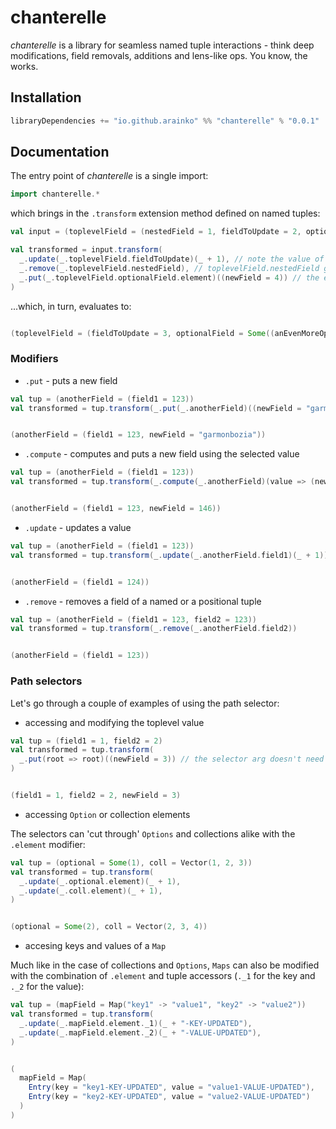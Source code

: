 # chanterelle

*chanterelle* is a library for seamless named tuple interactions - think deep modifications, field removals, additions and lens-like ops. You know, the works.

## Installation
```scala
libraryDependencies += "io.github.arainko" %% "chanterelle" % "0.0.1"
```

## Documentation

The entry point of *chanterelle* is a single import: 

```scala
import chanterelle.*
```

which brings in the `.transform` extension method defined on named tuples:

```scala
val input = (toplevelField = (nestedField = 1, fieldToUpdate = 2, optionalField = Some((anEvenMoreOptionalField = 3))))

val transformed = input.transform(
  _.update(_.toplevelField.fieldToUpdate)(_ + 1), // note the value of toplevelField.fieldToUpdate in the output
  _.remove(_.toplevelField.nestedField), // toplevelField.nestedField gets removed from the output value
  _.put(_.toplevelField.optionalField.element)((newField = 4)) // the element of an Option or a collection can be accessed with `.element`
)
```
...which, in turn, evaluates to:


```scala

(toplevelField = (fieldToUpdate = 3, optionalField = Some((anEvenMoreOptionalField = 3, newField = 4))))
```


### Modifiers

* `.put` - puts a new field

```scala
val tup = (anotherField = (field1 = 123))
val transformed = tup.transform(_.put(_.anotherField)((newField = "garmonbozia")))
```


```scala

(anotherField = (field1 = 123, newField = "garmonbozia"))
```


* `.compute` - computes and puts a new field using the selected value
```scala
val tup = (anotherField = (field1 = 123))
val transformed = tup.transform(_.compute(_.anotherField)(value => (newField = value.field1 + 23)))
```


```scala

(anotherField = (field1 = 123, newField = 146))
```


* `.update` - updates a value
```scala
val tup = (anotherField = (field1 = 123))
val transformed = tup.transform(_.update(_.anotherField.field1)(_ + 1))
```


```scala

(anotherField = (field1 = 124))
```


* `.remove` - removes a field of a named or a positional tuple 
```scala
val tup = (anotherField = (field1 = 123, field2 = 123))
val transformed = tup.transform(_.remove(_.anotherField.field2))
```


```scala

(anotherField = (field1 = 123))
```


### Path selectors

Let's go through a couple of examples of using the path selector:

* accessing and modifying the toplevel value
```scala
val tup = (field1 = 1, field2 = 2)
val transformed = tup.transform(
  _.put(root => root)((newField = 3)) // the selector arg doesn't need to be named 'root', it just needs to be an identity lambda
)
```


```scala

(field1 = 1, field2 = 2, newField = 3)
```


* accessing `Option` or collection elements

The selectors can 'cut through' `Options` and collections alike with the `.element` modifier:
```scala
val tup = (optional = Some(1), coll = Vector(1, 2, 3))
val transformed = tup.transform(
  _.update(_.optional.element)(_ + 1),
  _.update(_.coll.element)(_ + 1),
)
```


```scala

(optional = Some(2), coll = Vector(2, 3, 4))
```


* accesing keys and values of a `Map`

Much like in the case of collections and `Options`, `Maps` can also be modified with the combination of `.element` and tuple accessors (`._1` for the key and `._2` for the value):
```scala
val tup = (mapField = Map("key1" -> "value1", "key2" -> "value2"))
val transformed = tup.transform(
  _.update(_.mapField.element._1)(_ + "-KEY-UPDATED"),
  _.update(_.mapField.element._2)(_ + "-VALUE-UPDATED"),
)
```


```scala

(
  mapField = Map(
    Entry(key = "key1-KEY-UPDATED", value = "value1-VALUE-UPDATED"),
    Entry(key = "key2-KEY-UPDATED", value = "value2-VALUE-UPDATED")
  )
)
```

